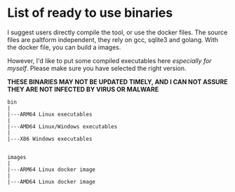# List of ready to use binaries

I suggest users directly compile the tool, or use the docker files. 
The source files are paltform independent, they rely on gcc, sqlite3 and golang. 
With the docker file, you can build a images.

However, I'd like to put some compiled executables here *especially for myself*. Please make sure you have selected the right version.

**THESE BINARIES MAY NOT BE UPDATED TIMELY, AND I CAN NOT ASSURE THEY ARE NOT INFECTED BY VIRUS OR MALWARE**
```
bin
|
|---ARM64 Linux executables
|
|---AMD64 Linux/Windows executables
|
|---X86 Windows executables


images
|
|---ARM64 Linux docker image
|
|---AMD64 Linux docker image
```
